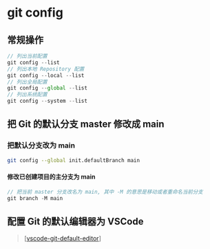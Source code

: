 # git config

## 常规操作

```js
// 列出当前配置
git config --list
// 列出本地 Repository 配置
git config --local --list
// 列出全局配置
git config --global --list
// 列出系统配置
git config --system --list
```

## 把 Git 的默认分支 master 修改成 main

### 把默认分支改为 main

```sh
git config --global init.defaultBranch main
```

#### 修改已创建项目的主分支为 main

```js
// 把当前 master 分支改名为 main, 其中 -M 的意思是移动或者重命名当前分支
git branch -M main
```

## 配置 Git 的默认编辑器为 VSCode

> [[vscode-git-default-editor]]

[//begin]: # "Autogenerated link references for markdown compatibility"
[vscode-git-default-editor]: ../vscode/vscode-git-default-editor.md "配置 Git 的默认编辑器为 VSCode"
[//end]: # "Autogenerated link references"